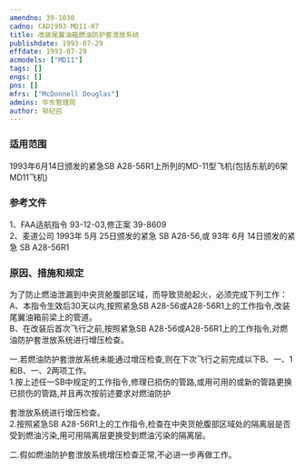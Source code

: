```yaml
---
amendno: 39-1030  
cadno: CAD1993-MD11-07  
title: 改装尾翼油箱燃油防护套泄放系统  
publishdate: 1993-07-29  
effdate: 1993-07-29  
acmodels: ["MD11"]  
tags: []  
engs: []  
pns: []  
mfrs: ["McDonnell Douglas"]  
admins: 华东管理局  
author: 邬纪召  
---
```

  
### 适用范围  
1993年6月14日颁发的紧急SB A28-56R1上所列的MD-11型飞机(包括东航的6架MD11飞机)  
  
<!--more-->  
### 参考文件  
  1、FAA适航指令 93-12-03,修正案 39-8609  
2、麦道公司 1993年 5月 25日颁发的紧急 SB A28-56,或 93年 6月 14日颁发的紧急 SB A28-56R1  
  
### 原因、措施和规定  

  为了防止燃油泄漏到中央货舱腹部区域，而导致货舱起火，必须完成下列工作：  
  A、本指令生效后30天以内,按照紧急SB A28-56或A28-56R1上的工作指令,改装尾翼油箱前梁上的管道。  
  B、在改装后首次飞行之前,按照紧急SB A28-56或A28-56R1上的工作指令,对燃油防护套泄放系统进行增压检查。  
  
一.若燃油防护套泄放系统未能通过增压检查,则在下次飞行之前完成以下B、一、1和B、一、2两项工作。  
  1.按上述任一SB中规定的工作指令,修理已损伤的管路,或用可用的或新的管路更换已损伤的管路,并且再次按前述要求对燃油防护  
  
套泄放系统进行增压检查。  
  2.按照紧急SB A28-56R1上的工作指令,检查在中央货舱腹部区域处的隔离层是否受到燃油污染,用可用隔离层更换受到燃油污染的隔离层。  
  
二.假如燃油防护套泄放系统增压检查正常,不必进一步再做工作。  
